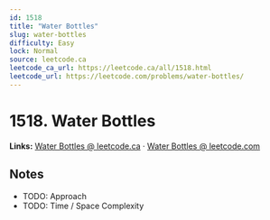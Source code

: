 ```yaml
--- 
id: 1518
title: "Water Bottles"
slug: water-bottles
difficulty: Easy
lock: Normal
source: leetcode.ca
leetcode_ca_url: https://leetcode.ca/all/1518.html
leetcode_url: https://leetcode.com/problems/water-bottles/
---
```


# 1518. Water Bottles

**Links:** [Water Bottles @ leetcode.ca](https://leetcode.ca/all/1518.html) · [Water Bottles @ leetcode.com](https://leetcode.com/problems/water-bottles/)

## Notes
- TODO: Approach
- TODO: Time / Space Complexity
